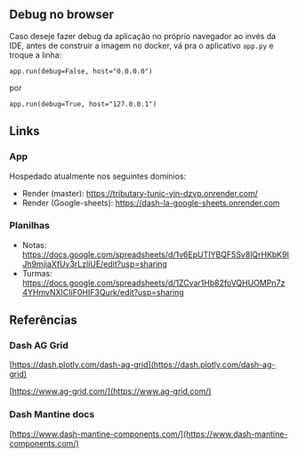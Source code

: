 ## Debug no browser

Caso deseje fazer debug da aplicação no próprio navegador ao invés da IDE, antes de construir a imagem no docker, vá pra o aplicativo `app.py` e troque a linha:

```
app.run(debug=False, host="0.0.0.0")
```
por
```
app.run(debug=True, host="127.0.0.1")
```

## Links

### App
Hospedado atualmente nos seguintes domínios:
  * Render (master): https://tributary-tunic-yin-dzvp.onrender.com/
  * Render (Google-sheets): https://dash-la-google-sheets.onrender.com

### Planilhas
* Notas: https://docs.google.com/spreadsheets/d/1v6EpUTIYBQF5Sv8lQrHKbK9IJh9mjiaXfUv3rLzliUE/edit?usp=sharing
* Turmas: https://docs.google.com/spreadsheets/d/1ZCvar1Hb82foVQHUOMPn7z4YHmvNXICIiF0HIF3Qurk/edit?usp=sharing
## Referências

### Dash AG Grid
 
[https://dash.plotly.com/dash-ag-grid](https://dash.plotly.com/dash-ag-grid) 

[https://www.ag-grid.com/](https://www.ag-grid.com/)

 ### Dash Mantine docs

 [https://www.dash-mantine-components.com/](https://www.dash-mantine-components.com/)
